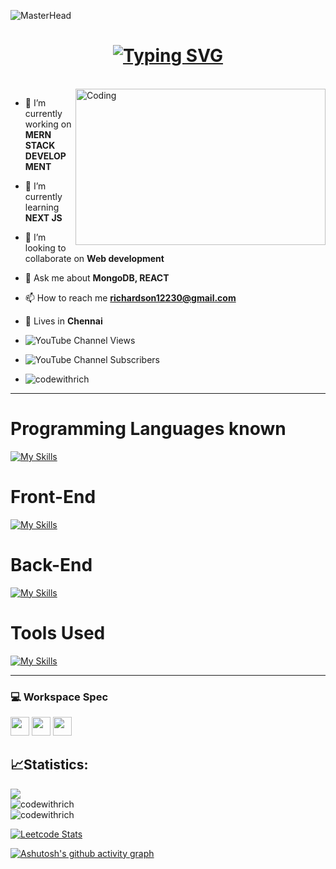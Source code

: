 ![MasterHead](https://www.digitalsolutionservices.com/img/services/web%20development.gif)
<h1 align='center'><a id="typo" href="https://git.io/typing-svg"><img src="https://readme-typing-svg.demolab.com?font=roboto+mono&weight=600&size=25&duration=3000&pause=1000&color=F7F7F7&center=true&width=435&lines=Hi%2C+I'm+Richardson.D;+I'm+a+UI%2FUX+Designer;I'm+a+MERN+stack+Developer";+"I'm+a+FREELANCER" alt="Typing SVG" /></a></h1>

<br>
<img align="right" alt="Coding" height='250' width="400" src="https://media2.giphy.com/media/qgQUggAC3Pfv687qPC/giphy.gif")

<p align="left"> 
  
- 🔭 I’m currently working on **MERN STACK DEVELOPMENT**
  
- 🌱 I’m currently learning **NEXT JS**

- 👯 I’m looking to collaborate on **Web development**
  
- 💬 Ask me about **MongoDB, REACT**
  
- 📫 How to reach me **richardson12230@gmail.com**
  
- 📌 Lives in **Chennai**
  
- ![YouTube Channel Views](https://img.shields.io/youtube/channel/views/UCng-oxmMa6tYqriGB5OJrFw)
  
- ![YouTube Channel Subscribers](https://img.shields.io/youtube/channel/subscribers/UCng-oxmMa6tYqriGB5OJrFw)
  
- <img src="https://komarev.com/ghpvc/?username=codewithrich&label=Github%20Profile%20views&color=0e75b6&style=plastic" alt="codewithrich" /> </p>


<hr>

# Programming Languages known
[![My Skills](https://skillicons.dev/icons?i=c,cpp,py,django,java,perl)](https://skillicons.dev)
<br/>

# Front-End
[![My Skills](https://skillicons.dev/icons?i=html,css,sass,bootstrap,js,nextjs,figma)](https://skillicons.dev)
<br/>

# Back-End
[![My Skills](https://skillicons.dev/icons?i=mysql,django,express,mongodb)](https://skillicons.dev)
<br />

# Tools Used
[![My Skills](https://skillicons.dev/icons?i=vscode,github,linux,xd,figma)](https://skillicons.dev)
<hr>

### 💻 Workspace Spec
<img height="30" src="https://img.shields.io/badge/HP-Victus-ED1C24?style=for-the-badge&logo=hp&logoColor=white"/> <img height="30" src="https://img.shields.io/badge/NVIDIA-RTX3060-76B900?style=for-the-badge&logo=nvidia&logoColor=white"/>  <img height="30" src="https://img.shields.io/badge/AMD-Ryzen_5_5000H-ED1C24?style=for-the-badge&logo=amd&logoColor=white"/> 


<h2>📈Statistics:</h2>


<img align="center" src = "https://github-readme-stats.vercel.app/api?username=codewithrich&show_icons=true&theme=dark"/>
<br/>

<img align="center" src="https://github-readme-stats.vercel.app/api/top-langs/?username=codewithrich&layout=compact&theme=dark" alt="codewithrich"/>
<br/>

<img align="center" src="https://github-readme-streak-stats.herokuapp.com/?user=codewithrich&theme=dark" alt="codewithrich"/>
<br/>

[![Leetcode Stats](https://leetcard.jacoblin.cool/Richardson2003?theme=wtf&font=PT%20Sans%20Caption)](https://leetcode.com/Richardson2003)
<br/>

[![Ashutosh's github activity graph](https://github-readme-activity-graph.vercel.app/graph?username=codewithrich&bg_color=000000&color=ffffff&line=37ff00&point=ffffff&area=true&hide_border=true)](https://github.com/ashutosh00710/github-readme-activity-graph)
